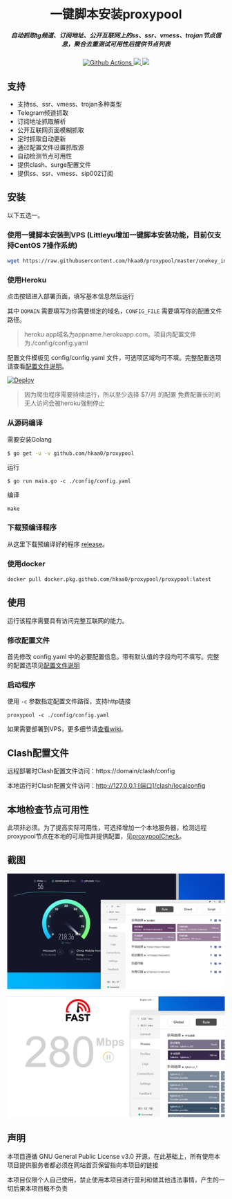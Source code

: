 <h1 align="center">
  <br>一键脚本安装proxypool<br>
</h1>

<h5 align="center">自动抓取tg频道、订阅地址、公开互联网上的ss、ssr、vmess、trojan节点信息，聚合去重测试可用性后提供节点列表</h5>

<p align="center">
  <a href="https://github.com/Sansui233/proxypool/actions">
    <img src="https://img.shields.io/github/workflow/status/Sansui233/proxypool/Go?style=flat-square" alt="Github Actions">
  </a>
  <a href="https://goreportcard.com/report/github.com/Sansui233/proxypool">
    <img src="https://goreportcard.com/badge/github.com/Sansui233/proxypool?style=flat-square">
  </a>
  <a href="https://github.com/hkaa0/proxypool/releases">
    <img src="https://img.shields.io/github/release/hkaa0/proxypool/all.svg?style=flat-square">
  </a>
</p>

## 支持

- 支持ss、ssr、vmess、trojan多种类型
- Telegram频道抓取
- 订阅地址抓取解析
- 公开互联网页面模糊抓取
- 定时抓取自动更新
- 通过配置文件设置抓取源
- 自动检测节点可用性
- 提供clash、surge配置文件
- 提供ss、ssr、vmess、sip002订阅

## 安装

以下五选一。
### 使用一键脚本安装到VPS  (Littleyu增加一键脚本安装功能，目前仅支持CentOS 7操作系统)
```sh
wget https://raw.githubusercontent.com/hkaa0/proxypool/master/onekey_install.sh && chmod +x onekey_install.sh && ./onekey_install.sh
```

### 使用Heroku

点击按钮进入部署页面，填写基本信息然后运行

其中 `DOMAIN` 需要填写为你需要绑定的域名，`CONFIG_FILE` 需要填写你的配置文件路径。

> heroku app域名为appname.herokuapp.com。项目内配置文件为./config/config.yaml

配置文件模板见 config/config.yaml 文件，可选项区域均可不填。完整配置选项请查看[配置文件说明](https://github.com/Sansui233/proxypool/wiki/%E9%85%8D%E7%BD%AE%E6%96%87%E4%BB%B6%E8%AF%B4%E6%98%8E)。

[![Deploy](https://www.herokucdn.com/deploy/button.svg)](https://heroku.com/deploy)

> 因为爬虫程序需要持续运行，所以至少选择 $7/月 的配置
> 免费配置长时间无人访问会被heroku强制停止

### 从源码编译

需要安装Golang 

```sh
$ go get -u -v github.com/hkaa0/proxypool
```

运行
```shell script
$ go run main.go -c ./config/config.yaml
```

编译
```
make
```

### 下载预编译程序

从这里下载预编译好的程序 [release](https://github.com/hkaa0/proxypool/releases)。

### 使用docker

```sh
docker pull docker.pkg.github.com/hkaa0/proxypool/proxypool:latest
```

## 使用

运行该程序需要具有访问完整互联网的能力。

### 修改配置文件

首先修改 config.yaml 中的必要配置信息。带有默认值的字段均可不填写。完整的配置选项见[配置文件说明](https://github.com/Sansui233/proxypool/wiki/%E9%85%8D%E7%BD%AE%E6%96%87%E4%BB%B6%E8%AF%B4%E6%98%8E)

### 启动程序

使用 `-c` 参数指定配置文件路径，支持http链接

```shell
proxypool -c ./config/config.yaml
```

如果需要部署到VPS，更多细节请[查看wiki](https://github.com/Sansui233/proxypool/wiki/%E9%83%A8%E7%BD%B2%E5%88%B0VPS-Step-by-Step)。

## Clash配置文件

远程部署时Clash配置文件访问：https://domain/clash/config

本地运行时Clash配置文件访问：http://127.0.0.1:[端口]/clash/localconfig

## 本地检查节点可用性

此项非必须。为了提高实际可用性，可选择增加一个本地服务器，检测远程proxypool节点在本地的可用性并提供配置，见[proxypoolCheck](https://github.com/Sansui233/proxypoolCheck)。

## 截图

![Speedtest](docs/speedtest.png)

![Fast](docs/fast.png)

## 声明

本项目遵循 GNU General Public License v3.0 开源，在此基础上，所有使用本项目提供服务者都必须在网站首页保留指向本项目的链接

本项目仅限个人自己使用，禁止使用本项目进行营利和做其他违法事情，产生的一切后果本项目概不负责
